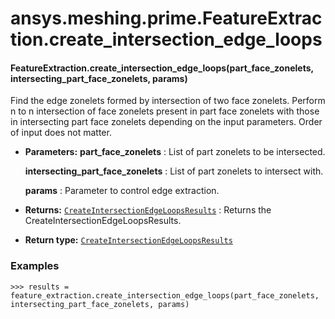 # ansys.meshing.prime.FeatureExtraction.create_intersection_edge_loops

#### FeatureExtraction.create_intersection_edge_loops(part_face_zonelets, intersecting_part_face_zonelets, params)

Find the edge zonelets formed by intersection of two face zonelets. Perform n to n intersection of face zonelets present in part face zonelets with those in intersecting part face zonelets depending on the input parameters. Order of input does not matter.

* **Parameters:**
  **part_face_zonelets**
  : List of part zonelets to be intersected.

  **intersecting_part_face_zonelets**
  : List of part zonelets to intersect with.

  **params**
  : Parameter to control edge extraction.
* **Returns:**
  [`CreateIntersectionEdgeLoopsResults`](ansys.meshing.prime.CreateIntersectionEdgeLoopsResults.md#ansys.meshing.prime.CreateIntersectionEdgeLoopsResults)
  : Returns the CreateIntersectionEdgeLoopsResults.
* **Return type:**
  [`CreateIntersectionEdgeLoopsResults`](ansys.meshing.prime.CreateIntersectionEdgeLoopsResults.md#ansys.meshing.prime.CreateIntersectionEdgeLoopsResults)

### Examples

```pycon
>>> results = feature_extraction.create_intersection_edge_loops(part_face_zonelets, intersecting_part_face_zonelets, params)
```

<!-- !! processed by numpydoc !! -->
